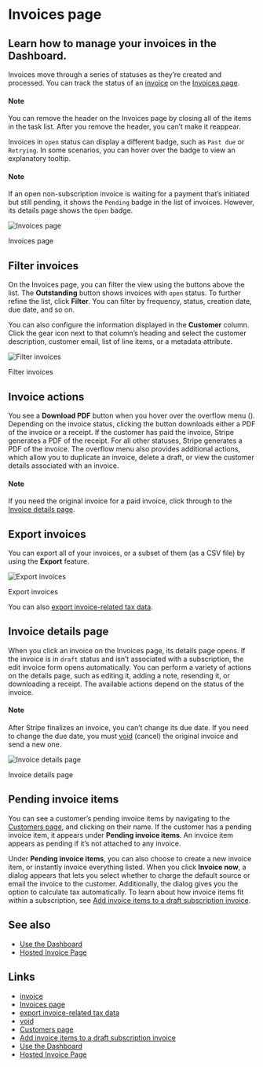 # Invoices page

## Learn how to manage your invoices in the Dashboard.

Invoices move through a series of statuses as they’re created and processed. You
can track the status of an [invoice](https://docs.stripe.com/api/invoices) on
the [Invoices page](https://dashboard.stripe.com/invoices).

#### Note

You can remove the header on the Invoices page by closing all of the items in
the task list. After you remove the header, you can’t make it reappear.

Invoices in `open` status can display a different badge, such as `Past due` or
`Retrying`. In some scenarios, you can hover over the badge to view an
explanatory tooltip.

#### Note

If an open non-subscription invoice is waiting for a payment that’s initiated
but still pending, it shows the `Pending` badge in the list of invoices.
However, its details page shows the `Open` badge.

![Invoices
page](https://b.stripecdn.com/docs-statics-srv/assets/invoices-page.e6e97cbab0962e47914e2dd446a046b7.png)

Invoices page

## Filter invoices

On the Invoices page, you can filter the view using the buttons above the list.
The **Outstanding** button shows invoices with `open` status. To further refine
the list, click **Filter**. You can filter by frequency, status, creation date,
due date, and so on.

You can also configure the information displayed in the **Customer** column.
Click the gear icon next to that column’s heading and select the customer
description, customer email, list of line items, or a metadata attribute.

![Filter
invoices](https://b.stripecdn.com/docs-statics-srv/assets/invoices-page-filter.309be8c81d4f7cb9e551923804fe941f.png)

Filter invoices

## Invoice actions

You see a **Download PDF** button when you hover over the overflow menu ().
Depending on the invoice status, clicking the button downloads either a PDF of
the invoice or a receipt. If the customer has paid the invoice, Stripe generates
a PDF of the receipt. For all other statuses, Stripe generates a PDF of the
invoice. The overflow menu also provides additional actions, which allow you to
duplicate an invoice, delete a draft, or view the customer details associated
with an invoice.

#### Note

If you need the original invoice for a paid invoice, click through to the
[Invoice details
page](https://docs.stripe.com/invoicing/dashboard/manage-invoices#invoice-details-page).

## Export invoices

You can export all of your invoices, or a subset of them (as a CSV file) by
using the **Export** feature.

![Export
invoices](https://b.stripecdn.com/docs-statics-srv/assets/export-invoices.222e5d15d14c8527fa040da14ee2b510.png)

Export invoices

You can also [export invoice-related tax
data](https://docs.stripe.com/billing/taxes/tax-rates#data-exports).

## Invoice details page

When you click an invoice on the Invoices page, its details page opens. If the
invoice is in `draft` status and isn’t associated with a subscription, the edit
invoice form opens automatically. You can perform a variety of actions on the
details page, such as editing it, adding a note, resending it, or downloading a
receipt. The available actions depend on the status of the invoice.

#### Note

After Stripe finalizes an invoice, you can’t change its due date. If you need to
change the due date, you must
[void](https://docs.stripe.com/invoicing/overview#void) (cancel) the original
invoice and send a new one.

![Invoice details
page](https://b.stripecdn.com/docs-statics-srv/assets/invoice-details-page.b44b9476aee88475ad7b18558e1d03a8.png)

Invoice details page

## Pending invoice items

You can see a customer’s pending invoice items by navigating to the [Customers
page](https://dashboard.stripe.com/customers), and clicking on their name. If
the customer has a pending invoice item, it appears under **Pending invoice
items**. An invoice item appears as pending if it’s not attached to any invoice.

Under **Pending invoice items**, you can also choose to create a new invoice
item, or instantly invoice everything listed. When you click **Invoice now**, a
dialog appears that lets you select whether to charge the default source or
email the invoice to the customer. Additionally, the dialog gives you the option
to calculate tax automatically. To learn about how invoice items fit within a
subscription, see [Add invoice items to a draft subscription
invoice](https://docs.stripe.com/billing/invoices/subscription#adding-draft-invoice-items).

## See also

- [Use the Dashboard](https://docs.stripe.com/invoicing/dashboard)
- [Hosted Invoice Page](https://docs.stripe.com/invoicing/hosted-invoice-page)

## Links

- [invoice](https://docs.stripe.com/api/invoices)
- [Invoices page](https://dashboard.stripe.com/invoices)
- [export invoice-related tax
data](https://docs.stripe.com/billing/taxes/tax-rates#data-exports)
- [void](https://docs.stripe.com/invoicing/overview#void)
- [Customers page](https://dashboard.stripe.com/customers)
- [Add invoice items to a draft subscription
invoice](https://docs.stripe.com/billing/invoices/subscription#adding-draft-invoice-items)
- [Use the Dashboard](https://docs.stripe.com/invoicing/dashboard)
- [Hosted Invoice Page](https://docs.stripe.com/invoicing/hosted-invoice-page)